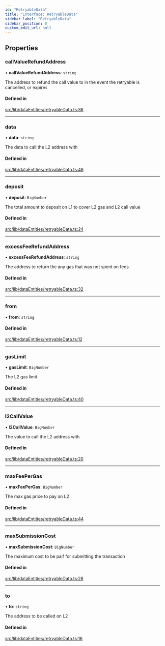 ```yaml
---
id: "RetryableData"
title: "Interface: RetryableData"
sidebar_label: "RetryableData"
sidebar_position: 0
custom_edit_url: null
---
```


## Properties

### callValueRefundAddress

• **callValueRefundAddress**: `string`

The address to refund the call value to in the event the retryable is cancelled, or expires

#### Defined in

[src/lib/dataEntities/retryableData.ts:36](https://github.com/OffchainLabs/arbitrum-sdk/blob/4d1c5a4e2/src/lib/dataEntities/retryableData.ts#L36)

___

### data

• **data**: `string`

The data to call the L2 address with

#### Defined in

[src/lib/dataEntities/retryableData.ts:48](https://github.com/OffchainLabs/arbitrum-sdk/blob/4d1c5a4e2/src/lib/dataEntities/retryableData.ts#L48)

___

### deposit

• **deposit**: `BigNumber`

The total amount to deposit on L1 to cover L2 gas and L2 call value

#### Defined in

[src/lib/dataEntities/retryableData.ts:24](https://github.com/OffchainLabs/arbitrum-sdk/blob/4d1c5a4e2/src/lib/dataEntities/retryableData.ts#L24)

___

### excessFeeRefundAddress

• **excessFeeRefundAddress**: `string`

The address to return the any gas that was not spent on fees

#### Defined in

[src/lib/dataEntities/retryableData.ts:32](https://github.com/OffchainLabs/arbitrum-sdk/blob/4d1c5a4e2/src/lib/dataEntities/retryableData.ts#L32)

___

### from

• **from**: `string`

#### Defined in

[src/lib/dataEntities/retryableData.ts:12](https://github.com/OffchainLabs/arbitrum-sdk/blob/4d1c5a4e2/src/lib/dataEntities/retryableData.ts#L12)

___

### gasLimit

• **gasLimit**: `BigNumber`

The L2 gas limit

#### Defined in

[src/lib/dataEntities/retryableData.ts:40](https://github.com/OffchainLabs/arbitrum-sdk/blob/4d1c5a4e2/src/lib/dataEntities/retryableData.ts#L40)

___

### l2CallValue

• **l2CallValue**: `BigNumber`

The value to call the L2 address with

#### Defined in

[src/lib/dataEntities/retryableData.ts:20](https://github.com/OffchainLabs/arbitrum-sdk/blob/4d1c5a4e2/src/lib/dataEntities/retryableData.ts#L20)

___

### maxFeePerGas

• **maxFeePerGas**: `BigNumber`

The max gas price to pay on L2

#### Defined in

[src/lib/dataEntities/retryableData.ts:44](https://github.com/OffchainLabs/arbitrum-sdk/blob/4d1c5a4e2/src/lib/dataEntities/retryableData.ts#L44)

___

### maxSubmissionCost

• **maxSubmissionCost**: `BigNumber`

The maximum cost to be paif for submitting the transaction

#### Defined in

[src/lib/dataEntities/retryableData.ts:28](https://github.com/OffchainLabs/arbitrum-sdk/blob/4d1c5a4e2/src/lib/dataEntities/retryableData.ts#L28)

___

### to

• **to**: `string`

The address to be called on L2

#### Defined in

[src/lib/dataEntities/retryableData.ts:16](https://github.com/OffchainLabs/arbitrum-sdk/blob/4d1c5a4e2/src/lib/dataEntities/retryableData.ts#L16)
